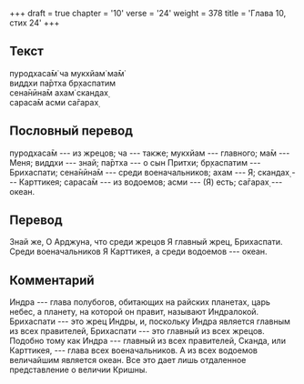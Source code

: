 +++
draft = true
chapter = '10'
verse = '24'
weight = 378
title = 'Глава 10, стих 24'
+++
## Текст

пуродхаса̄м̇ ча мукхйам̇ ма̄м̇  
виддхи па̄ртха бр̣хаспатим  
сена̄нӣна̄м ахам̇ скандах̣  
сараса̄м асми са̄гарах̣

## Пословный перевод

пуродхаса̄м --- из жрецов; ча --- также; мукхйам --- главного; ма̄м ---
Меня; виддхи --- знай; па̄ртха --- о сын Притхи; бр̣хаспатим ---
Брихаспати; сена̄нӣна̄м --- среди военачальников; ахам --- Я; скандах̣ ---
Карттикея; сараса̄м --- из водоемов; асми --- (Я) есть; са̄гарах̣ ---
океан.

## Перевод

Знай же, О Арджуна, что среди жрецов Я главный жрец, Брихаспати. Среди
военачальников Я Карттикея, а среди водоемов --- океан.

## Комментарий

Индра --- глава полубогов, обитающих на райских планетах, царь небес, а
планету, на которой он правит, называют Индралокой. Брихаспати --- это
жрец Индры, и, поскольку Индра является главным из всех правителей,
Брихаспати --- это главный из всех жрецов. Подобно тому как Индра ---
главный из всех правителей, Сканда, или Карттикея, --- глава всех
военачальников. А из всех водоемов величайшим является океан. Все это
дает лишь отдаленное представление о величии Кришны.
